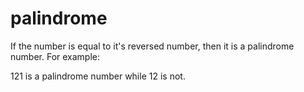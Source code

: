 # palindrome

If the number is equal to it's reversed number, then it is a palindrome number. For example:

121 is a palindrome number while 12 is not.

